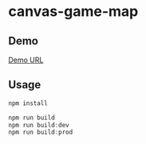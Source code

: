 # canvas-game-map


## Demo

[Demo URL](http://enesyuksel.com/demo/canvasmap/)

## Usage

```javascript
npm install
```

```javascript
npm run build
npm run build:dev
npm run build:prod
```
